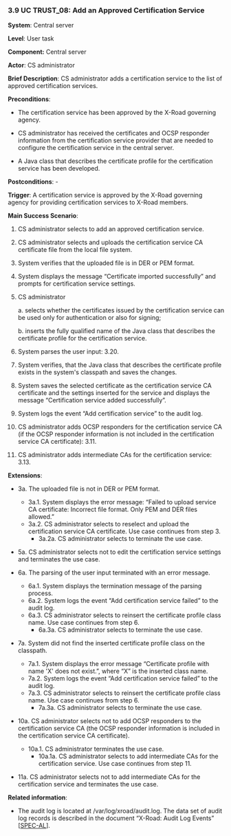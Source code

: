 ### 3.9 UC TRUST\_08: Add an Approved Certification Service

**System**: Central server

**Level**: User task

**Component:** Central server

**Actor**: CS administrator

**Brief Description**: CS administrator adds a certification service to
the list of approved certification services.

**Preconditions**:

-   The certification service has been approved by the X-Road governing
    agency.

-   CS administrator has received the certificates and OCSP responder
    information from the certification service provider that are needed
    to configure the certification service in the central server.

-   A Java class that describes the certificate profile for the
    certification service has been developed.

**Postconditions**: -

**Trigger**: A certification service is approved by the X-Road governing
agency for providing certification services to X-Road members.

**Main Success Scenario**:

1.  CS administrator selects to add an approved certification service.

2.  CS administrator selects and uploads the certification service CA
    certificate file from the local file system.

3.  System verifies that the uploaded file is in DER or PEM format.

4.  System displays the message “Certificate imported successfully” and
    prompts for certification service settings.

5.  CS administrator

    a.  selects whether the certificates issued by the certification
        service can be used only for authentication or also for signing;

    b.  inserts the fully qualified name of the Java class that
        describes the certificate profile for the certification service.

6.  System parses the user input: 3.20.

7.  System verifies, that the Java class that describes the certificate
    profile exists in the system's classpath and saves the changes.

8.  System saves the selected certificate as the certification service
    CA certificate and the settings inserted for the service and
    displays the message “Certification service added successfully”.

9.  System logs the event “Add certification service” to the audit log.

10. CS administrator adds OCSP responders for the certification service
    CA (if the OCSP responder information is not included in the
    certification service CA certificate): 3.11.

11. CS administrator adds intermediate CAs for the certification
    service: 3.13.

**Extensions**:

- 3a. The uploaded file is not in DER or PEM format.
    - 3a.1. System displays the error message: “Failed to upload service CA certificate: Incorrect file format. Only PEM and DER files allowed.”
    - 3a.2. CS administrator selects to reselect and upload the certification service CA certificate. Use case continues from step 3.
        - 3a.2a. CS administrator selects to terminate the use case.

- 5a. CS administrator selects not to edit the certification service settings and terminates the use case.

- 6a. The parsing of the user input terminated with an error message.
    - 6a.1. System displays the termination message of the parsing process.
    - 6a.2. System logs the event “Add certification service failed” to the audit log.
    - 6a.3. CS administrator selects to reinsert the certificate profile class name. Use case continues from step 6.
        - 6a.3a. CS administrator selects to terminate the use case.

- 7a. System did not find the inserted certificate profile class on the classpath.
    - 7a.1. System displays the error message “Certificate profile with name 'X' does not exist.”, where “X” is the inserted class name.
    - 7a.2. System logs the event “Add certification service failed” to the audit log.
    - 7a.3. CS administrator selects to reinsert the certificate profile class name. Use case continues from step 6.
        - 7a.3a. CS administrator selects to terminate the use case.

- 10a. CS administrator selects not to add OCSP responders to the certification service CA (the OCSP responder information is included in the certification service CA certificate).
    - 10a.1. CS administrator terminates the use case.
        - 10a.1a. CS administrator selects to add intermediate CAs for the certification service. Use case continues from step 11.

- 11a. CS administrator selects not to add intermediate CAs for the certification service and terminates the use case.

**Related information**:

-   The audit log is located at /var/log/xroad/audit.log. The data set
    of audit log records is described in the document “X-Road: Audit Log
    Events” \[[SPEC-AL](#Ref_SPEC-AL)\].